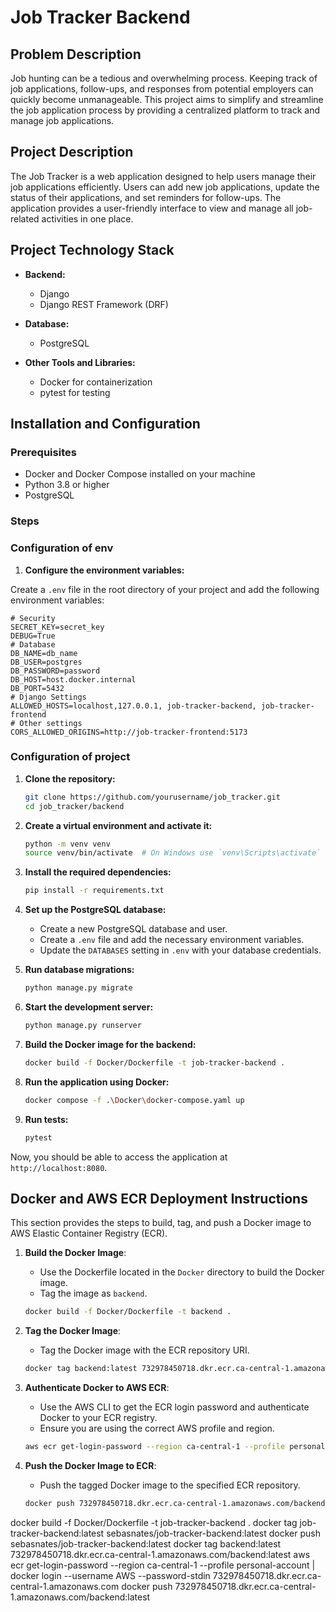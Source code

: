 # Job Tracker Backend

## Problem Description

Job hunting can be a tedious and overwhelming process. Keeping track of job applications, follow-ups, and responses from potential employers can quickly become unmanageable. This project aims to simplify and streamline the job application process by providing a centralized platform to track and manage job applications.

## Project Description

The Job Tracker is a web application designed to help users manage their job applications efficiently. Users can add new job applications, update the status of their applications, and set reminders for follow-ups. The application provides a user-friendly interface to view and manage all job-related activities in one place.

## Project Technology Stack

- **Backend:**
    - Django
    - Django REST Framework (DRF)

- **Database:**
    - PostgreSQL

- **Other Tools and Libraries:**
    - Docker for containerization
    - pytest for testing

## Installation and Configuration

### Prerequisites

- Docker and Docker Compose installed on your machine
- Python 3.8 or higher
- PostgreSQL

### Steps

### Configuration of env

1. **Configure the environment variables:**

Create a `.env` file in the root directory of your project and add the following environment variables:

    # Security
    SECRET_KEY=secret_key
    DEBUG=True
    # Database
    DB_NAME=db_name
    DB_USER=postgres
    DB_PASSWORD=password
    DB_HOST=host.docker.internal
    DB_PORT=5432
    # Django Settings
    ALLOWED_HOSTS=localhost,127.0.0.1, job-tracker-backend, job-tracker-frontend
    # Other settings
    CORS_ALLOWED_ORIGINS=http://job-tracker-frontend:5173

### Configuration of project

1. **Clone the repository:**
    ```bash
    git clone https://github.com/yourusername/job_tracker.git
    cd job_tracker/backend
    ```

2. **Create a virtual environment and activate it:**
    ```bash
    python -m venv venv
    source venv/bin/activate  # On Windows use `venv\Scripts\activate`
    ```

3. **Install the required dependencies:**
    ```bash
    pip install -r requirements.txt
    ```

4. **Set up the PostgreSQL database:**
    - Create a new PostgreSQL database and user.
    - Create a `.env` file and add the necessary environment variables.
    - Update the `DATABASES` setting in `.env` with your database credentials.

5. **Run database migrations:**
    ```bash
    python manage.py migrate
    ```

6. **Start the development server:**
    ```bash
    python manage.py runserver
    ```

7. **Build the Docker image for the backend:**
    ```bash
    docker build -f Docker/Dockerfile -t job-tracker-backend .
    ```

8. **Run the application using Docker:**
    ```bash
    docker compose -f .\Docker\docker-compose.yaml up
    ```

9. **Run tests:**
    ```bash
    pytest
    ```

Now, you should be able to access the application at `http://localhost:8080`.

## Docker and AWS ECR Deployment Instructions

This section provides the steps to build, tag, and push a Docker image to AWS Elastic Container Registry (ECR).

1. **Build the Docker Image**:
    - Use the Dockerfile located in the `Docker` directory to build the Docker image.
    - Tag the image as `backend`.

    ```sh
    docker build -f Docker/Dockerfile -t backend .
    ```

2. **Tag the Docker Image**:
    - Tag the Docker image with the ECR repository URI.

    ```sh
    docker tag backend:latest 732978450718.dkr.ecr.ca-central-1.amazonaws.com/backend:latest
    ```

3. **Authenticate Docker to AWS ECR**:
    - Use the AWS CLI to get the ECR login password and authenticate Docker to your ECR registry.
    - Ensure you are using the correct AWS profile and region.

    ```sh
    aws ecr get-login-password --region ca-central-1 --profile personal-account | docker login --username AWS --password-stdin 732978450718.dkr.ecr.ca-central-1.amazonaws.com
    ```

4. **Push the Docker Image to ECR**:
    - Push the tagged Docker image to the specified ECR repository.

    ```sh
    docker push 732978450718.dkr.ecr.ca-central-1.amazonaws.com/backend:latest
    ```

docker build -f Docker/Dockerfile -t job-tracker-backend .
docker tag job-tracker-backend:latest sebasnates/job-tracker-backend:latest
docker push sebasnates/job-tracker-backend:latest
docker tag backend:latest 732978450718.dkr.ecr.ca-central-1.amazonaws.com/backend:latest
aws ecr get-login-password --region ca-central-1 --profile personal-account | docker login --username AWS --password-stdin 732978450718.dkr.ecr.ca-central-1.amazonaws.com
docker push 732978450718.dkr.ecr.ca-central-1.amazonaws.com/backend:latest